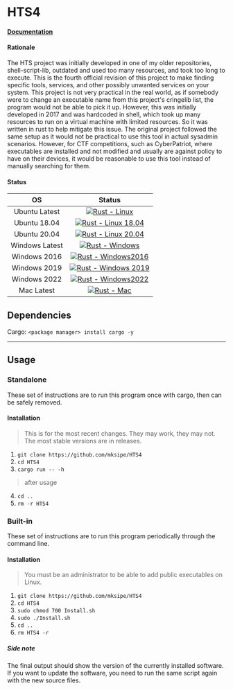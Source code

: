 # HTS4

#### [Documentation](https://mksipe.github.io/mksipe/hts4/)

#### Rationale

The HTS project was initially developed in one of my older repositories, shell-script-lib, outdated and used too many resources, and took too long to execute. This is the fourth official revision of this project to make finding specific tools, services, and other possibly unwanted services on your system. This project is not very practical in the real world, as if somebody were to change an executable name from this project's cringelib list, the program would not be able to pick it up. However, this was initially developed in 2017 and was hardcoded in shell, which took up many resources to run on a virtual machine with limited resources. So it was written in rust to help mitigate this issue. The original project followed the same setup as it would not be practical to use this tool in actual sysadmin scenarios. However, for CTF competitions, such as CyberPatriot, where executables are installed and not modified and usually are against policy to have on their devices, it would be reasonable to use this tool instead of manually searching for them. 

#### Status
|OS|Status|
|:-:|:-:|
|Ubuntu Latest |[![Rust - Linux](https://github.com/mksipe/HTS4/actions/workflows/linrust.yml/badge.svg)](https://github.com/mksipe/HTS4/actions/workflows/linrust.yml)|
|Ubuntu 18.04  |[![Rust - Linux 18.04](https://github.com/mksipe/HTS4/actions/workflows/lin1804.yml/badge.svg)](https://github.com/mksipe/HTS4/actions/workflows/lin1804.yml)|
|Ubuntu 20.04  |[![Rust - Linux 20.04](https://github.com/mksipe/HTS4/actions/workflows/lin2004.yml/badge.svg)](https://github.com/mksipe/HTS4/actions/workflows/lin2004.yml)|
|Windows Latest|[![Rust - Windows](https://github.com/mksipe/HTS4/actions/workflows/winrust.yml/badge.svg)](https://github.com/mksipe/HTS4/actions/workflows/winrust.yml)|
|Windows 2016  |[![Rust - Windows2016](https://github.com/mksipe/HTS4/actions/workflows/win2016.yml/badge.svg)](https://github.com/mksipe/HTS4/actions/workflows/win2016.yml)|
|Windows 2019  |[![Rust - Windows 2019](https://github.com/mksipe/HTS4/actions/workflows/win2019.yml/badge.svg)](https://github.com/mksipe/HTS4/actions/workflows/win2019.yml)|
|Windows 2022  |[![Rust - Windows2022](https://github.com/mksipe/HTS4/actions/workflows/win2022.yml/badge.svg)](https://github.com/mksipe/HTS4/actions/workflows/win2022.yml)|
|Mac Latest|[![Rust - Mac](https://github.com/mksipe/HTS4/actions/workflows/macrust.yml/badge.svg)](https://github.com/mksipe/HTS4/actions/workflows/macrust.yml)|


## Dependencies

Cargo: `<package manager> install cargo -y`

--- 

## Usage

### Standalone

These set of instructions are to run this program once with cargo, then can be safely removed. 

#### Installation

> This is for the most recent changes. They may work, they may not. The most stable versions are in releases.

1. `git clone https://github.com/mksipe/HTS4`
2. `cd HTS4`
3. `cargo run -- -h`
> after usage
4. `cd ..`
5. `rm -r HTS4`


### Built-in

These set of instructions are to run this program periodically through the command line.

#### Installation

> You must be an administrator to be able to add public executables on Linux.

1. `git clone https://github.com/mksipe/HTS4`
2. `cd HTS4`
3. `sudo chmod 700 Install.sh` 
4. `sudo ./Install.sh`
5. `cd .. `
6. `rm HTS4 -r  `


##### Side note

The final output should show the version of the currently installed software. If you want to update the software, you need to run the same script again with the new source files. 
